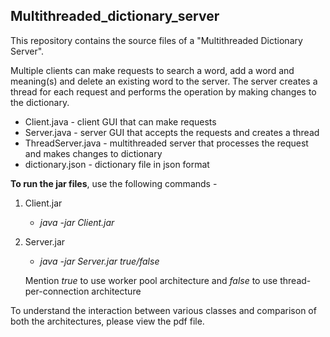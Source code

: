 ## Multithreaded_dictionary_server

This repository contains the source files of a "Multithreaded Dictionary Server".

Multiple clients can make requests to search a word, add a word and meaning(s) and delete an existing word to the server. 
The server creates a thread for each request and performs the operation by making changes to the dictionary.

- Client.java - client GUI that can make requests
- Server.java - server GUI that accepts the requests and creates a thread
- ThreadServer.java - multithreaded server that processes the request and makes changes to dictionary
- dictionary.json - dictionary file in json format

**To run the jar files**, use the following commands -

1. Client.jar
   - *java -jar Client.jar*
2. Server.jar
   - *java -jar Server.jar true/false*
   
   Mention *true* to use worker pool architecture and *false* to use thread-per-connection architecture

To understand the interaction between various classes and comparison of both the architectures, please view the pdf file. 
